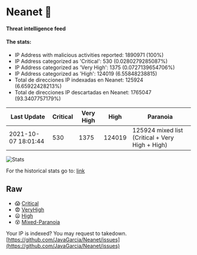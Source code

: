 # Neanet :hocho:
#### Threat intelligence feed
#### The stats:

- IP Address with malicious activities reported: 1890971 (100%)
- IP Address categorized as 'Critical':  530 (0.0280279285087%)
- IP Address categorized as 'Very High':  1375 (0.0727139654706%)
- IP Address categorized as 'High':  124019 (6.55848238815)
- Total de direcciones IP indexadas en Neanet:  125924 (6.65922428213%)
- Total de direcciones IP descartadas en Neanet:  1765047 (93.3407757179%)

| Last Update | Critical | Very High | High | Paranoia |
| --- | --- | --- | --- | --- |
| 2021-10-07 18:01:44 | 530 | 1375 | 124019 | 125924 mixed list (Critical + Very High + High)|

![Stats](https://docs.google.com/spreadsheets/d/e/2PACX-1vSnaNMIXVabIpDJjufMlzH7poXnshF3mgd8Is1g9ytUEzVsP5my4Trn8f-xkoLLQ38xpL3HtmUexLo6/pubchart?oid=501124687&format=image)

For the historical stats go to: [link](/stats.csv)
## Raw
- :scream: [Critical](https://raw.githubusercontent.com/JavaGarcia/Neanet/master/blacklists/neanet_critical.txt)
- :fearful: [VeryHigh](https://raw.githubusercontent.com/JavaGarcia/Neanet/master/blacklists/neanet_veryHigh.txtt)
- :frowning: [High](https://raw.githubusercontent.com/JavaGarcia/Neanet/master/blacklists/neanet_high.txt)
- :dizzy_face: [Mixed-Paranoia](https://raw.githubusercontent.com/JavaGarcia/Neanet/master/blacklists/neanet_all.txt)


Your IP is indexed? You may request to takedown. [https://github.com/JavaGarcia/Neanet/issues](https://github.com/JavaGarcia/Neanet/issues)















































































































































































































































































































































































































































































































































































































































































































































































































































































































































































































































































































































































































































































































































































































































































































































































































































































































































































































































































































































































































































































































































































































































































































































































































































































































































































































































































































































































































































































































































































































































































































































































































































































































































































































































































































































































































































































































































































































































































































































































































































































































































































































































































































































































































































































































































































































































































































































































































































































































































































































































































































































































































































































































































































































































































































































































































































































































































































































































































































































































































































































































































































































































































































































































































































































































































































































































































































































































































































































































































































































































































































































































































































































































































































































































































































































































































































































































































































































































































































































































































































































































































































































































































































































































































































































































































































































































































































































































































































































































































































































































































































































































































































































































































































































































































































